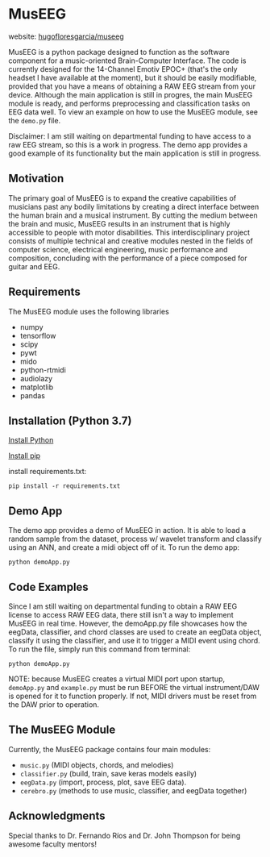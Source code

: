 # MusEEG
website: [hugofloresgarcia/museeg](https://hugofloresgarcia.github.io/MusEEG/)

MusEEG is a python package designed to function as the software component for a music-oriented Brain-Computer Interface. The code is currently designed for the 14-Channel Emotiv EPOC+ (that's the only headset I have available at the moment), but it should be easily modifiable, provided that you have a means of obtaining a RAW EEG stream from your device. Although the main application is still in progres, the main MusEEG module is ready, and performs preprocessing and classification tasks on EEG data well. To view an example on how to use the MusEEG module, see the `demo.py` file. 

Disclaimer: I am still waiting on departmental funding to have access to a raw EEG stream, so this is a work in progress. The demo app provides a good example of its functionality but the main application is still in progress. 

## Motivation
The primary goal of MusEEG is to expand the creative capabilities of musicians past any bodily limitations by creating a direct interface between the human brain and a musical instrument. By cutting the medium between the brain and music, MusEEG results in an instrument that is highly accessible to people with motor disabilities. This interdisciplinary project consists of multiple technical and creative modules nested in the fields of computer science, electrical engineering, music performance and composition, concluding with the performance of a piece composed for guitar and EEG.

## Requirements
The MusEEG module uses the following libraries
- numpy
- tensorflow
- scipy
- pywt
- mido
- python-rtmidi
- audiolazy
- matplotlib
- pandas

## Installation (Python 3.7)
[Install Python](https://realpython.com/installing-python/)

[Install pip](https://www.makeuseof.com/tag/install-pip-for-python/)

install requirements.txt:

`pip install -r requirements.txt`

## Demo App
The demo app provides a demo of MusEEG in action. It is able to load a random sample from the dataset, process w/ wavelet transform and classify using an ANN, and create a midi object off of it. 
To run the demo app: 

`python demoApp.py`

## Code Examples
Since I am still waiting on departmental funding to obtain a RAW EEG license to access RAW EEG data, there still isn't a way to implement MusEEG in real time. However, the demoApp.py file showcases how the eegData, classifier, and chord classes are used to create an eegData object, classify it using the classifier, and use it to trigger a MIDI event using chord. To run the file, simply run this command from terminal: 

`python demoApp.py`

NOTE: because MusEEG creates a virtual MIDI port upon startup, `demoApp.py` and `example.py` must be run BEFORE the virtual instrument/DAW is opened for it to function properly. If not, MIDI drivers must be reset from the DAW prior to operation. 

## The MusEEG Module
Currently, the MusEEG package contains four main modules: 
- `music.py` (MIDI objects, chords, and melodies)
- `classifier.py` (build, train, save keras models easily)
- `eegData.py` (import, process, plot, save EEG data). 
- `cerebro.py` (methods to use music, classifier, and eegData together)

## Acknowledgments
Special thanks to Dr. Fernando Ríos and Dr. John Thompson for being awesome faculty mentors!
